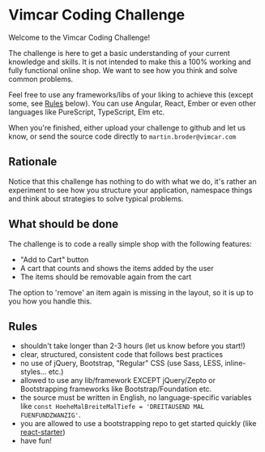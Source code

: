 # Vimcar Coding Challenge

Welcome to the Vimcar Coding Challenge!

The challenge is here to get a basic understanding of your current knowledge and skills. It is not intended to make this a 100% working and fully functional online shop.
We want to see how you think and solve common problems.

Feel free to use any frameworks/libs of your liking to achieve this (except some, see [Rules](#Rules) below).
You can use Angular, React, Ember or even other languages like PureScript, TypeScript, Elm etc.

When you're finished, either upload your challenge to github and let us know, or send the source code directly to `martin.broder@vimcar.com`

## Rationale

Notice that this challenge has nothing to do with what we do, it's rather an experiment to see how you structure your application,
namespace things and think about strategies to solve typical problems.

## What should be done

The challenge is to code a really simple shop with the following features:

- "Add to Cart" button
- A cart that counts and shows the items added by the user
- The items should be removable again from the cart

The option to 'remove' an item again is missing in the layout, so it is up to you how you handle this.

## Rules

- shouldn't take longer than 2-3 hours (let us know before you start!)
- clear, structured, consistent code that follows best practices
- no use of jQuery, Bootstrap, "Regular" CSS (use Sass, LESS, inline-styles... etc.)
- allowed to use any lib/framework EXCEPT jQuery/Zepto or Bootstrapping frameworks like Bootstrap/Foundation etc.
- the source must be written in English, no language-specific variables like `const HoeheMalBreiteMalTiefe = 'DREITAUSEND MAL FUENFUNDZWANZIG'`.
- you are allowed to use a bootstrapping repo to get started quickly (like [react-starter](https://github.com/kriasoft/react-starter-kit))
- have fun!
